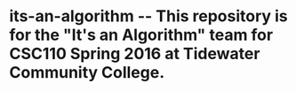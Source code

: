 # its-an-algorithm -- This repository is for the "It's an Algorithm" team for CSC110 Spring 2016 at Tidewater Community College.
